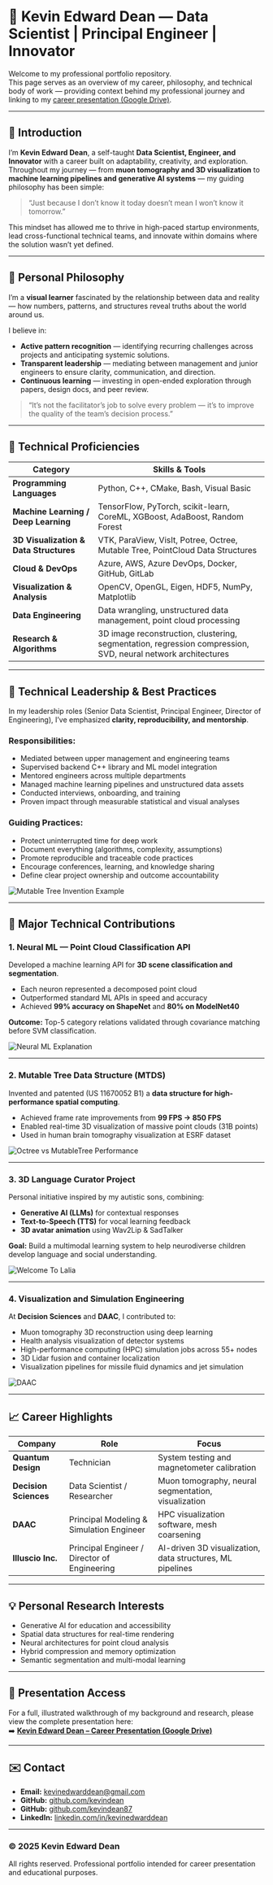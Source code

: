 # 👋 Kevin Edward Dean — Data Scientist | Principal Engineer | Innovator

Welcome to my professional portfolio repository.  
This page serves as an overview of my career, philosophy, and technical body of work — providing context behind my professional journey and linking to my [career presentation (Google Drive)](https://drive.google.com/file/d/1OTn4FGuy-RpomlOSttQpGxnbBXm7HQq_/view?usp=sharing).

---

## 🧭 Introduction

I’m **Kevin Edward Dean**, a self-taught **Data Scientist, Engineer, and Innovator** with a career built on adaptability, creativity, and exploration.  
Throughout my journey — from **muon tomography and 3D visualization** to **machine learning pipelines and generative AI systems** — my guiding philosophy has been simple:

> “Just because I don’t know it today doesn’t mean I won’t know it tomorrow.”

This mindset has allowed me to thrive in high-paced startup environments, lead cross-functional technical teams, and innovate within domains where the solution wasn’t yet defined.

---

## 🌱 Personal Philosophy

I’m a **visual learner** fascinated by the relationship between data and reality — how numbers, patterns, and structures reveal truths about the world around us.

I believe in:
- **Active pattern recognition** — identifying recurring challenges across projects and anticipating systemic solutions.  
- **Transparent leadership** — mediating between management and junior engineers to ensure clarity, communication, and direction.  
- **Continuous learning** — investing in open-ended exploration through papers, design docs, and peer review.

> “It’s not the facilitator’s job to solve every problem — it’s to improve the quality of the team’s decision process.”

---

## 🧠 Technical Proficiencies

| Category | Skills & Tools |
|-----------|----------------|
| **Programming Languages** | Python, C++, CMake, Bash, Visual Basic |
| **Machine Learning / Deep Learning** | TensorFlow, PyTorch, scikit-learn, CoreML, XGBoost, AdaBoost, Random Forest |
| **3D Visualization & Data Structures** | VTK, ParaView, VisIt, Potree, Octree, Mutable Tree, PointCloud Data Structures |
| **Cloud & DevOps** | Azure, AWS, Azure DevOps, Docker, GitHub, GitLab |
| **Visualization & Analysis** | OpenCV, OpenGL, Eigen, HDF5, NumPy, Matplotlib |
| **Data Engineering** | Data wrangling, unstructured data management, point cloud processing |
| **Research & Algorithms** | 3D image reconstruction, clustering, segmentation, regression compression, SVD, neural network architectures |

---

## 🧩 Technical Leadership & Best Practices

In my leadership roles (Senior Data Scientist, Principal Engineer, Director of Engineering), I’ve emphasized **clarity, reproducibility, and mentorship**.

### Responsibilities:
- Mediated between upper management and engineering teams  
- Supervised backend C++ library and ML model integration  
- Mentored engineers across multiple departments  
- Managed machine learning pipelines and unstructured data assets  
- Conducted interviews, onboarding, and training  
- Proven impact through measurable statistical and visual analyses  

### Guiding Practices:
- Protect uninterrupted time for deep work  
- Document everything (algorithms, complexity, assumptions)  
- Promote reproducible and traceable code practices  
- Encourage conferences, learning, and knowledge sharing  
- Define clear project ownership and outcome accountability  

![Mutable Tree Invention Example](images/MutableTreeDiagramFromPresentation.png)

---

## 🔬 Major Technical Contributions

### **1. Neural ML — Point Cloud Classification API**
Developed a machine learning API for **3D scene classification and segmentation**.  
- Each neuron represented a decomposed point cloud  
- Outperformed standard ML APIs in speed and accuracy  
- Achieved **99% accuracy on ShapeNet** and **80% on ModelNet40**

**Outcome:** Top-5 category relations validated through covariance matching before SVM classification.

![Neural ML Explanation](images/neuralML.png)

---

### **2. Mutable Tree Data Structure (MTDS)**
Invented and patented (US 11670052 B1) a **data structure for high-performance spatial computing**.  
- Achieved frame rate improvements from **99 FPS → 850 FPS**  
- Enabled real-time 3D visualization of massive point clouds (31B points)  
- Used in human brain tomography visualization at ESRF dataset

![Octree vs MutableTree Performance](images/octreeVsmutabletreePerformance.png)

---

### **3. 3D Language Curator Project**
Personal initiative inspired by my autistic sons, combining:
- **Generative AI (LLMs)** for contextual responses  
- **Text-to-Speech (TTS)** for vocal learning feedback  
- **3D avatar animation** using Wav2Lip & SadTalker  

**Goal:** Build a multimodal learning system to help neurodiverse children develop language and social understanding.

![Welcome To Lalia](images/WelcomeToLalia.png)

---

### **4. Visualization and Simulation Engineering**
At **Decision Sciences** and **DAAC**, I contributed to:
- Muon tomography 3D reconstruction using deep learning  
- Health analysis visualization of detector systems  
- High-performance computing (HPC) simulation jobs across 55+ nodes  
- 3D Lidar fusion and container localization  
- Visualization pipelines for missile fluid dynamics and jet simulation  

![DAAC](images/DAAC.png)

---

## 📈 Career Highlights

| Company | Role | Focus |
|----------|------|-------|
| **Quantum Design** | Technician | System testing and magnetometer calibration |
| **Decision Sciences** | Data Scientist / Researcher | Muon tomography, neural segmentation, visualization |
| **DAAC** | Principal Modeling & Simulation Engineer | HPC visualization software, mesh coarsening |
| **Illuscio Inc.** | Principal Engineer / Director of Engineering | AI-driven 3D visualization, data structures, ML pipelines |

---

## 💡 Personal Research Interests

- Generative AI for education and accessibility  
- Spatial data structures for real-time rendering  
- Neural architectures for point cloud analysis  
- Hybrid compression and memory optimization  
- Semantic segmentation and multi-modal learning  

---

## 🔗 Presentation Access

For a full, illustrated walkthrough of my background and research, please view the complete presentation here:  
➡️ [**Kevin Edward Dean – Career Presentation (Google Drive)**](https://drive.google.com/file/d/1OTn4FGuy-RpomlOSttQpGxnbBXm7HQq_/view?usp=sharing)

---

## ✉️ Contact

- **Email:** kevinedwarddean@gmail.com
- **GitHub:** [github.com/kevindean](https://github.com/kevindean87)  
- **GitHub:** [github.com/kevindean87](https://github.com/kevindean87)  
- **LinkedIn:** [linkedin.com/in/kevinedwarddean](https://www.linkedin.com/in/kevin-dean-9a67a728/)  

---

### © 2025 Kevin Edward Dean  
All rights reserved. Professional portfolio intended for career presentation and educational purposes.
